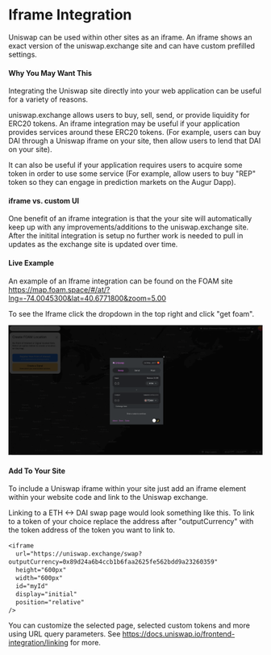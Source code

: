 # Iframe Integration

Uniswap can be used within other sites as an iframe. An iframe shows an exact version of the uniswap.exchange site and can have custom prefilled settings. 

#### Why You May Want This

Integrating the Uniswap site directly into your web application can be useful for a variety of reasons. 

uniswap.exchange allows users to buy, sell, send, or provide liquidity for ERC20 tokens. An iframe integration may be useful if your application provides services around these ERC20 tokens. (For example, users can buy DAI through a Uniswap iframe on your site, then allow users to lend that DAI on your site). 

It can also be useful if your application requires users to acquire some token in order to use some service (For example, allow users to buy "REP" token so they can engage in prediction markets on the Augur Dapp). 

#### iframe vs. custom UI

One benefit of an iframe integration is that the your site will automatically keep up with any improvements/additions to the uniswap.exchange site. After the initital integration is setup no further work is needed to pull in updates as the exchange site is updated over time. 


#### Live Example

An example of an Iframe integration can be found on the FOAM site https://map.foam.space/#/at/?lng=-74.0045300&lat=40.6771800&zoom=5.00

To see the Iframe click the dropdown in the top right and click "get foam". 

![Foam Iframe Example](../.gitbook/assets/foamiframe.png)

#### Add To Your Site

To include a Uniswap iframe within your site just add an iframe element within your website code and link to the Uniswap exchange. 

Linking to a ETH <-> DAI swap page would look something like this. To link to a token of your choice replace the address after "outputCurrency" with the token address of the token you want to link to. 

```            
<iframe
  url="https://uniswap.exchange/swap?outputCurrency=0x89d24a6b4ccb1b6faa2625fe562bdd9a23260359"
  height="600px"
  width="600px"
  id="myId"
  display="initial"
  position="relative"
/>
```

You can customize the selected page, selected custom tokens and more using URL query parameters. See https://docs.uniswap.io/frontend-integration/linking for more. 
